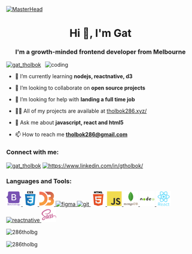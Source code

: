 [![MasterHead](https://media3.giphy.com/headers/dhunten/0DvIY8fAjBSg.gif)](https://www.tholbok286.xyz/)
<h1 align="center">Hi 👋, I'm Gat</h1>
<h3 align="center">I'm a growth-minded frontend developer from Melbourne</h3>
<img align="right" alt="coding" width="400" src="https://media.tenor.com/d7_52xh_2dQAAAAC/dog-work.gif">

<p align="left"> <a href="https://twitter.com/gat_tholbok" target="blank"><img src="https://img.shields.io/twitter/follow/gat_tholbok?logo=twitter&style=for-the-badge" alt="gat_tholbok" /></a> </p>

- 🌱 I’m currently learning **nodejs, reactnative, d3**

- 👯 I’m looking to collaborate on **open source projects**

- 🤝 I’m looking for help with **landing a full time job**

- 👨‍💻 All of my projects are available at [tholbok286.xyz/](tholbok286.xyz/)

- 💬 Ask me about **javascript, react and html5**

- 📫 How to reach me **tholbok286@gmail.com**

<h3 align="left">Connect with me:</h3>
<p align="left">
<a href="https://twitter.com/gat_tholbok" target="blank"><img align="center" src="https://raw.githubusercontent.com/rahuldkjain/github-profile-readme-generator/master/src/images/icons/Social/twitter.svg" alt="gat_tholbok" height="30" width="40" /></a>
<a href="https://linkedin.com/in/https://www.linkedin.com/in/gtholbok/" target="blank"><img align="center" src="https://raw.githubusercontent.com/rahuldkjain/github-profile-readme-generator/master/src/images/icons/Social/linked-in-alt.svg" alt="https://www.linkedin.com/in/gtholbok/" height="30" width="40" /></a>
</p>

<h3 align="left">Languages and Tools:</h3>
<p align="left"> <a href="https://getbootstrap.com" target="_blank" rel="noreferrer"> <img src="https://raw.githubusercontent.com/devicons/devicon/master/icons/bootstrap/bootstrap-plain-wordmark.svg" alt="bootstrap" width="40" height="40"/> </a> <a href="https://www.w3schools.com/css/" target="_blank" rel="noreferrer"> <img src="https://raw.githubusercontent.com/devicons/devicon/master/icons/css3/css3-original-wordmark.svg" alt="css3" width="40" height="40"/> </a> <a href="https://d3js.org/" target="_blank" rel="noreferrer"> <img src="https://raw.githubusercontent.com/devicons/devicon/master/icons/d3js/d3js-original.svg" alt="d3js" width="40" height="40"/> </a> <a href="https://www.figma.com/" target="_blank" rel="noreferrer"> <img src="https://www.vectorlogo.zone/logos/figma/figma-icon.svg" alt="figma" width="40" height="40"/> </a> <a href="https://git-scm.com/" target="_blank" rel="noreferrer"> <img src="https://www.vectorlogo.zone/logos/git-scm/git-scm-icon.svg" alt="git" width="40" height="40"/> </a> <a href="https://www.w3.org/html/" target="_blank" rel="noreferrer"> <img src="https://raw.githubusercontent.com/devicons/devicon/master/icons/html5/html5-original-wordmark.svg" alt="html5" width="40" height="40"/> </a> <a href="https://developer.mozilla.org/en-US/docs/Web/JavaScript" target="_blank" rel="noreferrer"> <img src="https://raw.githubusercontent.com/devicons/devicon/master/icons/javascript/javascript-original.svg" alt="javascript" width="40" height="40"/> </a> <a href="https://www.mongodb.com/" target="_blank" rel="noreferrer"> <img src="https://raw.githubusercontent.com/devicons/devicon/master/icons/mongodb/mongodb-original-wordmark.svg" alt="mongodb" width="40" height="40"/> </a> <a href="https://nodejs.org" target="_blank" rel="noreferrer"> <img src="https://raw.githubusercontent.com/devicons/devicon/master/icons/nodejs/nodejs-original-wordmark.svg" alt="nodejs" width="40" height="40"/> </a> <a href="https://reactjs.org/" target="_blank" rel="noreferrer"> <img src="https://raw.githubusercontent.com/devicons/devicon/master/icons/react/react-original-wordmark.svg" alt="react" width="40" height="40"/> </a> <a href="https://reactnative.dev/" target="_blank" rel="noreferrer"> <img src="https://reactnative.dev/img/header_logo.svg" alt="reactnative" width="40" height="40"/> </a> <a href="https://sass-lang.com" target="_blank" rel="noreferrer"> <img src="https://raw.githubusercontent.com/devicons/devicon/master/icons/sass/sass-original.svg" alt="sass" width="40" height="40"/> </a> </p>

<p><img align="center" src="https://github-readme-stats.vercel.app/api/top-langs?username=286tholbg&show_icons=true&locale=en&layout=compact" alt="286tholbg" /></p>

<p><img align="center" src="https://github-readme-streak-stats.herokuapp.com/?user=286tholbg&" alt="286tholbg" /></p>
